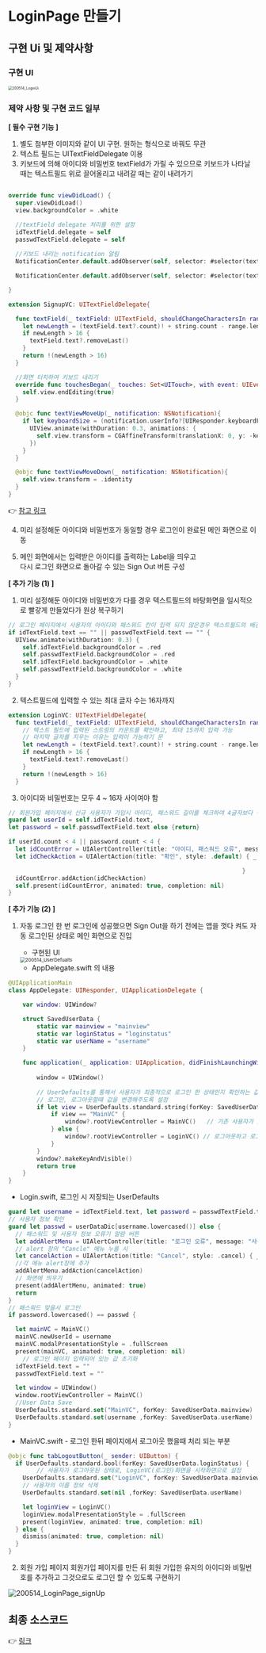# LoginPage 만들기

## 구현 Ui 및 제약사항

### 구현 UI

<img src="/Users/kimkwangsoo/Document/dev/FastCampus_IOS_school/TIL/image/200514/200514_LoginUi.png" alt="200514_LoginUi" style="zoom:50%;" />

### 제약 사항 및 구현 코드 일부

**[ 필수 구현 기능 ]**

1. 별도 첨부한 이미지와 같이 UI 구현. 원하는 형식으로 바꿔도 무관
2. 텍스트 필드는 UITextFieldDelegate 이용 
3. 키보드에 의해 아이디와 비밀번호 textField가 가릴 수 있으므로 
   키보드가 나타날 때는 텍스트필드 위로 끌어올리고 내려갈 때는 같이 내려가기

```swift

override func viewDidLoad() {
  super.viewDidLoad()
  view.backgroundColor = .white

  //textField delegate 처리를 위한 설정
  idTextField.delegate = self
  passwdTextField.delegate = self
  
  //키보드 내리는 notification 알림
  NotificationCenter.default.addObserver(self, selector: #selector(textViewMoveUp), name: UIResponder.keyboardWillShowNotification, object: nil)

  NotificationCenter.default.addObserver(self, selector: #selector(textViewMoveDown), name: UIResponder.keyboardWillHideNotification, object: nil)

}

extension SignupVC: UITextFieldDelegate{

  func textField(_ textField: UITextField, shouldChangeCharactersIn range: NSRange, replacementString string: String) -> Bool {
    let newLength = (textField.text?.count)! + string.count - range.length
    if newLength > 16 {
      textField.text?.removeLast()
    }
    return !(newLength > 16)
  }

  //화면 터치하여 키보드 내리기
  override func touchesBegan(_ touches: Set<UITouch>, with event: UIEvent?) {
    self.view.endEditing(true)
  }

  @objc func textViewMoveUp(_ notification: NSNotification){
    if let keyboardSize = (notification.userInfo?[UIResponder.keyboardFrameEndUserInfoKey] as? NSValue)?.cgRectValue {
      UIView.animate(withDuration: 0.3, animations: {
        self.view.transform = CGAffineTransform(translationX: 0, y: -keyboardSize.height)
      })
    }
  }

  @objc func textViewMoveDown(_ notification: NSNotification){
    self.view.transform = .identity
  }
}
```

:point_right: [참고 링크](https://developer-fury.tistory.com/22)

4. 미리 설정해둔 아이디와 비밀번호가 동일할 경우 로그인이 완료된 메인 화면으로 이동 

5. 메인 화면에서는 입력받은 아이디를 출력하는 Label을 띄우고  
   다시 로그인 화면으로 돌아갈 수 있는 Sign Out 버튼 구성 

**[ 추가 기능 (1) ]**

1. 미리 설정해둔 아이디와 비밀번호가 다를 경우 텍스트필드의 바탕화면을 일시적으로 빨갛게 만들었다가 원상 복구하기 

```swift
// 로그인 페이지에서 사용자의 아이디와 패스워드 칸이 입력 되지 않은경우 텍스트필드의 배경화면을 일시적으로 변경
if idTextField.text == "" || passwdTextField.text == "" {
  UIView.animate(withDuration: 0.3) {
    self.idTextField.backgroundColor = .red
    self.passwdTextField.backgroundColor = .red
    self.idTextField.backgroundColor = .white
    self.passwdTextField.backgroundColor = .white
  }
}
```

2. 텍스트필드에 입력할 수 있는 최대 글자 수는 16자까지 

```swift
extension LoginVC: UITextFieldDelegate{
  func textField(_ textField: UITextField, shouldChangeCharactersIn range: NSRange, replacementString string: String) -> Bool {
    // 텍스트 필드에 입력된 스트링의 카운트를 확인하고, 최대 15까지 입력 가능
    // 마지막 글자를 지우는 이유는 입력이 가능하기 문
    let newLength = (textField.text?.count)! + string.count - range.length
    if newLength > 16 {
      textField.text?.removeLast()
    }
    return !(newLength > 16)
  }
```

3. 아이디와 비밀번호는 모두 4 ~ 16자 사이여야 함  

```swift
// 회원가입 페이지에서 신규 사용자가 가입시 아이디, 패스워드 길이를 체크하여 4글자보다 작을 경우 재입력 요구
guard let userId = self.idTextField.text,
let password = self.passwdTextField.text else {return}

if userId.count < 4 || password.count < 4 {
  let idCountError = UIAlertController(title: "아이디, 패스워드 오류", message: "4글자 이상 입력 부탁드립니다.", preferredStyle: .alert)
  let idCheckAction = UIAlertAction(title: "확인", style: .default) { _ in

                                                                  }
  idCountError.addAction(idCheckAction)
  self.present(idCountError, animated: true, completion: nil)
}
```



**[ 추가 기능 (2) ]**

1. 자동 로그인 
   한 번 로그인에 성공했으면 Sign Out을 하기 전에는 앱을 껏다 켜도 자동 로그인된 상태로 메인 화면으로 진입

   - 구현된 UI

   <img src="../image/200514/200514_UserDefualts.gif" alt="200514_UserDefualts" style="zoom:67%;" />

   

   - AppDelegate.swift 의 내용 

```swift
@UIApplicationMain
class AppDelegate: UIResponder, UIApplicationDelegate {

    var window: UIWindow?

    struct SavedUserData {
        static var mainview = "mainview"
        static var loginStatus = "loginstatus"
        static var userName = "username"
    }

    func application(_ application: UIApplication, didFinishLaunchingWithOptions launchOptions: [UIApplication.LaunchOptionsKey: Any]?) -> Bool {
     
        window = UIWindow()
      
      	// UserDefaults를 통해서 사용자가 최종적으로 로그인 한 상태인지 확인하는 값을 넣어
      	// 로그인, 로그아웃할떄 값을 변경해주도록 설정
        if let view = UserDefaults.standard.string(forKey: SavedUserData.mainview) {
            if view == "MainVC" {
                window?.rootViewController = MainVC()	// 기존 사용자가 로그인 하고 있는 경우
            } else {
                window?.rootViewController = LoginVC() // 로그아웃하고 로그인 페이지를 기본페이지로
            }
        }
        window?.makeKeyAndVisible()
        return true
    }
}
```

- Login.swift, 로그인 시 저장되는 UserDefaults

```swift
guard let username = idTextField.text, let password = passwdTextField.text else  {return}
// 사용자 정보 확인
guard let passwd = userDataDic[username.lowercased()] else {
  // 패스워드 및 사용자 정보 오류기 알람 버튼
  let addAlertMenu = UIAlertController(title: "로그인 오류", message: "사용자 및 패스워드 를 확인하세요", preferredStyle: .alert)
  // alert 창의 "Cancle" 메뉴 누를 시
  let cancelAction = UIAlertAction(title: "Cancel", style: .cancel) { _ in }
  //각 메뉴 alert창에 추가
  addAlertMenu.addAction(cancelAction)
  // 화면에 띄우기
  present(addAlertMenu, animated: true)
  return
}
// 패스워드 맞을시 로그인
if password.lowercased() == passwd {

  let mainVC = MainVC()
  mainVC.newUserId = username
  mainVC.modalPresentationStyle = .fullScreen
  present(mainVC, animated: true, completion: nil)
	// 로그인 페이지 입력되어 있는 값 초기화
  idTextField.text = ""
  passwdTextField.text = ""

  let window = UIWindow()
  window.rootViewController = MainVC()
  //User Data Save
  UserDefaults.standard.set("MainVC", forKey: SavedUserData.mainview)
  UserDefaults.standard.set(username ,forKey: SavedUserData.userName)
}
```

- MainVC.swift - 로그인 한뒤 페이지에서 로그아웃 했을때 처리 되는 부분

```swift
@objc func tabLogoutButton(_ sender: UIButton) {
  if UserDefaults.standard.bool(forKey: SavedUserData.loginStatus) {
		// 사용자가 로그아웃된 상태로, LoginVC(로그인)화면을 시작화면으로 설정
    UserDefaults.standard.set("LoginVC", forKey: SavedUserData.mainview)
    // 사용자의 이름 정보 삭제
    UserDefaults.standard.set(nil ,forKey: SavedUserData.userName)

    let loginView = LoginVC()
    loginView.modalPresentationStyle = .fullScreen
    present(loginView, animated: true, completion: nil)
  } else {
    dismiss(animated: true, completion: nil)
  }
}
```



2. 회원 가입 페이지 
   회원가입 페이지를 만든 뒤 회원 가입한 유저의 아이디와 비밀번호를 추가하고
   그것으로도 로그인 할 수 있도록 구현하기

![200514_LoginPage_signUp](../image/200514/200514_LoginPage_signUp.gif)

## 최종 소스코드 

:point_right:  [링크](../SourceCode/200514_LoginPage)







